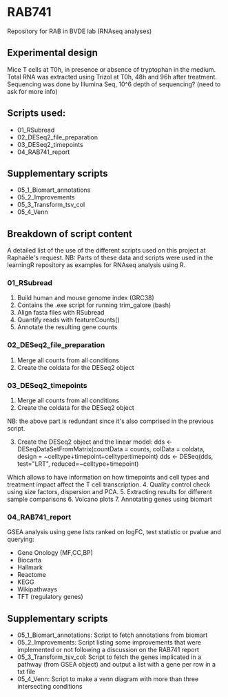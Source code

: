# RAB741

Repository for RAB in BVDE lab (RNAseq analyses)

## Experimental design

Mice T cells at T0h, in presence or absence of tryptophan in the medium.
Total RNA was extracted using Trizol at T0h, 48h and 96h after treatment.
Sequencing was done by Illumina Seq, 10^6 depth of sequencing? (need to ask for more info)

## Scripts used:

- 01_RSubread
- 02_DESeq2_file_preparation
- 03_DESeq2_timepoints
- 04_RAB741_report

## Supplementary scripts

- 05_1_Biomart_annotations
- 05_2_Improvements
- 05_3_Transform_tsv_col
- 05_4_Venn

## Breakdown of script content

A detailed list of the use of the different scripts used on this project at Raphaële's request.
NB: Parts of these data and scripts were used in the learningR repository as examples for RNAseq analysis using R.

### 01_RSubread

1. Build human and mouse genome index (GRC38)
2. Contains the .exe script for running trim_galore (bash)
3. Align fasta files with RSubread
4. Quantify reads with featureCounts()
5. Annotate the resulting gene counts

### 02_DESeq2_file_preparation

1. Merge all counts from all conditions
2. Create the coldata for the DESeq2 object 

### 03_DESeq2_timepoints

1. Merge all counts from all conditions
2. Create the coldata for the DESeq2 object 

NB: the above part is redundant since it's also comprised in the previous script.

3. Create the DESeq2 object and the linear model:
dds <- DESeqDataSetFromMatrix(countData = counts, colData = coldata,
                              design = ~celltype+timepoint+celltype:timepoint) 
dds <- DESeq(dds, test="LRT", reduced=~celltype+timepoint)

Which allows to have information on how timepoints and cell types and treatment impact affect the T cell transcription.
4. Quality control check using size factors, dispersion and PCA.
5. Extracting results for different sample comparisons
6. Volcano plots
7. Annotating genes using biomart

### 04_RAB741_report

GSEA analysis using gene lists ranked on logFC, test statistic or pvalue and querying:
- Gene Onology (MF,CC,BP)
- Biocarta
- Hallmark
- Reactome
- KEGG
- Wikipathways
- TFT (regulatory genes)

## Supplementary scripts

- 05_1_Biomart_annotations: Script to fetch annotations from biomart
- 05_2_Improvements: Script listing some improvements that were implemented or not following a discussion on the RAB741 report
- 05_3_Transform_tsv_col: Script to fetch the genes implicated in a pathway (from GSEA object) and output a list with a gene per row in a txt file
- 05_4_Venn: Script to make a venn diagram with more than three intersecting conditions

